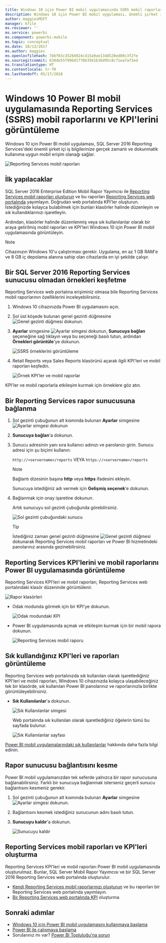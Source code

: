 ```yaml
---
title: Windows 10 için Power BI mobil uygulamasında SSRS mobil raporlarını ve KPI'lerini görüntüleme
description: Windows 10 için Power BI mobil uygulaması, önemli şirket içi iş bilgilerinize gerçek zamanlı ve dokunmatik kullanıma uygun mobil erişim olanağı sağlar.
author: maggiesMSFT
manager: kfile
ms.reviewer: ''
ms.service: powerbi
ms.component: powerbi-mobile
ms.topic: conceptual
ms.date: 10/13/2017
ms.author: maggies
ms.openlocfilehash: 7bbf03c35284924c415a9ae1348528ed80c3f2fe
ms.sourcegitcommit: 638de55f996d177063561b36d95c8c71ea7af3ed
ms.translationtype: HT
ms.contentlocale: tr-TR
ms.lasthandoff: 05/17/2018
---
```

# <a name="view-reporting-services-ssrs-mobile-reports-and-kpis-in-the-windows-10-power-bi-mobile-app"></a>Windows 10 Power BI mobil uygulamasında Reporting Services (SSRS) mobil raporlarını ve KPI'lerini görüntüleme
Windows 10 için Power BI mobil uygulaması, SQL Server 2016 Reporting Services'deki önemli şirket içi iş bilgilerinize gerçek zamanlı ve dokunmatik kullanıma uygun mobil erişim olanağı sağlar. 

![Reporting Services mobil raporları](media/mobile-app-windows-10-ssrs-kpis-mobile-reports/power-bi-ssrs-mobile-report.png)

## <a name="first-things-first"></a>İlk yapılacaklar
SQL Server 2016 Enterprise Edition Mobil Rapor Yayımcısı ile [Reporting Services mobil raporları oluşturun](https://msdn.microsoft.com/library/mt652547.aspx) ve bu raporları [Reporting Services web portalında](https://msdn.microsoft.com/library/mt637133.aspx) yayımlayın. Doğrudan web portalında KPI'ler oluşturun. İstediğinizde kolayca bulabilmek için bunları klasörler halinde düzenleyin ve sık kullandıklarınızı işaretleyin. 

Ardından, klasörler halinde düzenlenmiş veya sık kullanılanlar olarak bir araya getirilmiş mobil raporları ve KPI'leri Windows 10 için Power BI mobil uygulamasında görüntüleyin. 

> [!NOTE]
> Cihazınızın Windows 10'u çalıştırması gerekir. Uygulama, en az 1 GB RAM'e ve 8 GB iç depolama alanına sahip olan cihazlarda en iyi şekilde çalışır.
> 
> 

## <a name="explore-samples-without-a-sql-server-2016-reporting-services-server"></a>Bir SQL Server 2016 Reporting Services sunucusu olmadan örnekleri keşfetme
Reporting Services web portalına erişiminiz olmasa bile Reporting Services mobil raporlarının özelliklerini inceleyebilirsiniz.

1. Windows 10 cihazınızda Power BI uygulamasını açın.
2. Sol üst köşede bulunan genel gezinti düğmesine ![Genel gezinti düğmesi](media/mobile-app-windows-10-ssrs-kpis-mobile-reports/powerbi_windows10_options_icon.png) dokunun.
3. **Ayarlar** simgesine ![Ayarlar simgesi](media/mobile-app-windows-10-ssrs-kpis-mobile-reports/power-bi-settings-icon.png) dokunun, **Sunucuya bağlan** seçeneğine sağ tıklayın veya bu seçeneği basılı tutun, ardından **Örnekleri görüntüle**'ye dokunun.
   
   ![SSRS örneklerini görüntüleme](media/mobile-app-windows-10-ssrs-kpis-mobile-reports/power-bi-win10-connect-ssrs-samples.png)
4. Retail Reports veya Sales Reports klasörünü açarak ilgili KPI'leri ve mobil raporları keşfedin.
   
   ![Örnek KPI'ler ve mobil raporlar](media/mobile-app-windows-10-ssrs-kpis-mobile-reports/power-bi-win10-ssrs-sample-kpis.png)

KPI'ler ve mobil raporlarla etkileşim kurmak için örneklere göz atın.

## <a name="connect-to-a-reporting-services-report-server"></a>Bir Reporting Services rapor sunucusuna bağlanma
1. Sol gezinti çubuğunun alt kısmında bulunan **Ayarlar** simgesine ![Ayarlar simgesi](media/mobile-app-windows-10-ssrs-kpis-mobile-reports/power-bi-settings-icon.png) dokunun
2. **Sunucuya bağlan**'a dokunun.
3. Sunucu adresinin yanı sıra kullanıcı adınızı ve parolanızı girin. Sunucu adresi için şu biçimi kullanın:
   
     `http://<servername>/reports` VEYA   `https://<servername>/reports`
   
   > [!NOTE]
   > Bağlantı dizesinin başına **http** veya **https** ifadesini ekleyin.
   > 
   > 
   
    Sunucuya istediğiniz adı vermek için **Gelişmiş seçenek**'e dokunun.
4. Bağlanmak için onay işaretine dokunun. 
   
   Artık sunucuyu sol gezinti çubuğunda görebilirsiniz.
   
   ![Sol gezinti çubuğundaki sunucu](media/mobile-app-windows-10-ssrs-kpis-mobile-reports/power-bi-ssrs-mobile-report-server.png)
   
   >[!TIP]
   >İstediğiniz zaman genel gezinti düğmesine ![Genel gezinti düğmesi](media/mobile-app-windows-10-ssrs-kpis-mobile-reports/powerbi_windows10_options_icon.png) dokunarak Reporting Services mobil raporları ve Power BI hizmetindeki panolarınız arasında gezinebilirsiniz. 
   > 

## <a name="view-reporting-services-kpis-and-mobile-reports-in-the-power-bi-app"></a>Reporting Services KPI'lerini ve mobil raporlarını Power BI uygulamasında görüntüleme
Reporting Services KPI'leri ve mobil raporları, Reporting Services web portalındaki klasör düzeninde görüntülenir.

![Rapor klasörleri](media/mobile-app-windows-10-ssrs-kpis-mobile-reports/power-bi-ssrs-mobile-report-folders.png)

* Odak modunda görmek için bir KPI'ye dokunun.
  
    ![Odak modundaki KPI](media/mobile-app-windows-10-ssrs-kpis-mobile-reports/power-bi-ssrs-mobile-report-kpis.png)
* Power BI uygulamasında açmak ve etkileşim kurmak için bir mobil rapora dokunun.
  
    ![Reporting Services mobil raporu](media/mobile-app-windows-10-ssrs-kpis-mobile-reports/power-bi-ssrs-mobile-report.png)

## <a name="view-your-favorite-kpis-and-reports"></a>Sık kullandığınız KPI'leri ve raporları görüntüleme
Reporting Services web portalınızda sık kullanılan olarak işaretlediğiniz KPI'leri ve mobil raporları, Windows 10 cihazınızda kolayca ulaşabileceğiniz tek bir klasörde, sık kullanılan Power BI panolarınız ve raporlarınızla birlikte görüntüleyebilirsiniz.

* **Sık Kullanılanlar**'a dokunun.
  
   ![Sık Kullanılanlar simgesi](media/mobile-app-windows-10-ssrs-kpis-mobile-reports/power-bi-ssrs-mobile-report-favorite-menu.png)
  
   Web portalında sık kullanılan olarak işaretlediğiniz öğelerin tümü bu sayfada bulunur.
  
   ![Sık Kullanılanlar sayfası](media/mobile-app-windows-10-ssrs-kpis-mobile-reports/power-bi-windows-10-ssrs-favorites.png)

[Power BI mobil uygulamalarındaki sık kullanılanlar](mobile-apps-favorites.md) hakkında daha fazla bilgi edinin.

## <a name="remove-a-connection-to-a-report-server"></a>Rapor sunucusu bağlantısını kesme
Power BI mobil uygulamanızdan tek seferde yalnızca bir rapor sunucusuna bağlanabilirsiniz. Farklı bir sunucuya bağlanmak isterseniz geçerli sunucu bağlantısını kesmeniz gerekir.

1. Sol gezinti çubuğunun alt kısmında bulunan **Ayarlar** simgesine ![Ayarlar simgesi](media/mobile-app-windows-10-ssrs-kpis-mobile-reports/power-bi-settings-icon.png) dokunun.
2. Bağlantısını kesmek istediğiniz sunucunun adını basılı tutun.
3. **Sunucuyu kaldır**'a dokunun.
   
    ![Sunucuyu kaldır](media/mobile-app-windows-10-ssrs-kpis-mobile-reports/power-bi-windows-10-ssrs-remove-server-menu.png)

## <a name="create-reporting-services-mobile-reports-and-kpis"></a>Reporting Services mobil raporları ve KPI'leri oluşturma
Reporting Services KPI'leri ve mobil raporları Power BI mobil uygulamasında oluşturulmaz. Bunlar, SQL Server Mobil Rapor Yayımcısı ve bir SQL Server 2016 Reporting Services web portalında oluşturulur.

* [Kendi Reporting Services mobil raporlarınızı oluşturun](https://msdn.microsoft.com/library/mt652547.aspx) ve bu raporları bir Reporting Services web portalında yayımlayın.
* [Bir Reporting Services web portalında KPI](https://msdn.microsoft.com/library/mt683632.aspx) oluşturma

## <a name="next-steps"></a>Sonraki adımlar
* [Windows 10 için Power BI mobil uygulamasını kullanmaya başlama](mobile-windows-10-phone-app-get-started.md)  
* [Power BI ile çalışmaya başlama](service-get-started.md)  
* Sorularınız mı var? [Power BI Topluluğu'na sorun](http://community.powerbi.com/)

